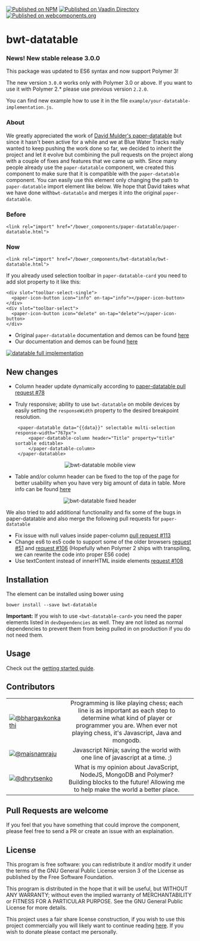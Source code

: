 [![Published on NPM](https://img.shields.io/npm/v/bwt-datatable.svg)](https://www.npmjs.com/package/bwt-datatable)
[![Published on Vaadin  Directory](https://img.shields.io/badge/Vaadin%20Directory-published-00b4f0.svg)](https://vaadin.com/directory/component/bluewatertracksbwt-datatable)
[![Published on webcomponents.org](https://img.shields.io/badge/webcomponents.org-published-blue.svg)](https://www.webcomponents.org/element/bluewatertracks/bwt-datatable)

# bwt-datatable

### News! New stable release 3.0.0
This package was updated to ES6 syntax and now support Polymer 3!

The new version `3.0.0` works only with Polymer 3.0 or above. If you want to use it with Polymer 2.* please use previous version `2.2.0`.

You can find new example how to use it in the file `example/your-datatable-implementation.js`.

### About
We greatly appreciated the work of [David Mulder's paper-datatable](https://github.com/David-Mulder/paper-datatable) but since it hasn't been active for a while and we at Blue Water Tracks really wanted to keep pushing the work done so far, we decided to inherit the project and let it evolve but combining the pull requests on the project along with a couple of fixes and features that we came up with. Since many people already use the `paper-datatable` component, we created this component to make sure that it is compatible with the `paper-datatable` component. You can easily use this element only changing the path to `paper-datatable` import element like below. 
We hope that David takes what we have done with`bwt-datatable` and merges it into the original `paper-datatable`. 

### Before
	<link rel="import" href="/bower_components/paper-datatable/paper-datatable.html">

### Now
	<link rel="import" href="/bower_components/bwt-datatable/bwt-datatable.html">

If you already used selection toolbar in `paper-datatable-card` you need to add slot property to it like this: 

    <div slot="toolbar-select-single">
      <paper-icon-button icon="info" on-tap="info"></paper-icon-button>
    </div>
    <div slot="toolbar-select">
      <paper-icon-button icon="delete" on-tap="delete"></paper-icon-button>
    </div>

 - Original `paper-datatable` documentation and demos can be found [here](http://david-mulder.github.io/paper-datatable/components/paper-datatable/docs/docs.html?installation)
 - Our documentation and demos can be found [here](https://bluewatertracks.github.io/bwt-datatable/components/bwt-datatable/docs/docs.html?installation)


[![datatable full implementation](http://david-mulder.github.io/paper-datatable/components/paper-datatable/docs/screenshot.png)](http://david-mulder.github.io/paper-datatable/components/paper-datatable/demo/paper-datatable-card/full-implementation.html)

## New changes

 - Column header update dynamically according to [paper-datatable pull request #78](https://github.com/David-Mulder/paper-datatable/pull/78)
 - Truly responsive; ability to use `bwt-datatable` on mobile devices by easily setting the  `responseWidth` property to the desired breakpoint resolution.

 		<paper-datatable data="{{data}}" selectable multi-selection response-width="767px">
			<paper-datatable-column header="Title" property="title" sortable editable>
			</paper-datatable-column>
		</paper-datatable>

<p align="center">
  <img src="https://github.com/bluewatertracks/bwt-datatable/blob/master/images/bwt-datatable-mobile.png" alt="bwt-datatable mobile view"/>
</p>

- Table and/or column header can be fixed to the top of the page for better usability when you have very big amount of data in table. More info can be found [here](https://bluewatertracks.github.io/bwt-datatable/components/bwt-datatable/docs/docs.html?getting-started#fixed-header)

<p align="center">
  <img src="https://github.com/bluewatertracks/bwt-datatable/blob/master/images/header-fixed.gif" alt="bwt-datatable fixed header"/>
</p>

We also tried to add additional functionality and fix some of the bugs in paper-datatable and also merge the following pull requests for ``paper-datatable``
- Fix issue with null values inside paper-column [pull request #113](https://github.com/David-Mulder/paper-datatable/pull/113)
- Change es6 to es5 code to support some of the older browsers [request #51](https://github.com/David-Mulder/paper-datatable/pull/51) and [request #106](https://github.com/David-Mulder/paper-datatable/pull/106)
 (Hopefully when Polymer 2 ships with transpiling, we can rewrite the code into proper ES6 code)
- Use textContent instead of innerHTML inside elements [request #108](https://github.com/David-Mulder/paper-datatable/pull/108)

## Installation

The element can be installed using bower using

    bower install --save bwt-datatable

**Important:** If you wish to use `<bwt-datatable-card>` you need the paper elements listed in `devDependencies` as well. They are not listed as normal dependencies to prevent them from being pulled in on production if you do not need them.

## Usage

Check out the [getting started guide](https://bluewatertracks.github.io/bwt-datatable/components/bwt-datatable/docs/docs.html?getting-started).

## Contributors

| | | |
|----------|:-------------:|------:|
| [![@bhargavkonkathi](https://avatars2.githubusercontent.com/u/24550636?v=3&u=ddd3f64f6888100d6eebd283768b61dabc6f495d&s=80)](https://github.com/bhargavkonkathi) |  Programming is like playing chess; each line is as important as each step to determine what kind of player or programmer you are. When ever not playing chess, it's Javascript, Java and mongodb.
| [![@maisnamraju](https://avatars2.githubusercontent.com/u/2786378?v=3&s=80)](https://github.com/maisnamraju) |  Javascript Ninja; saving the world with one line of javascript at a time. ;) 
| [![@dhrytsenko](https://avatars0.githubusercontent.com/u/12988041?v=3&s=80)](https://github.com/dhrytsenko) | What is my opinion about JavaScript, NodeJS, MongoDB and Polymer? Building blocks to the future! Allowing me to help make the world a better place.



## Pull Requests are welcome

If you feel that you have something that could improve the component, please feel free to send a PR or create an issue with an explaination.

## License

This program is free software: you can redistribute it and/or modify
it under the terms of the GNU General Public License version 3 of the License as published by
the Free Software Foundation.

This program is distributed in the hope that it will be useful,
but WITHOUT ANY WARRANTY; without even the implied warranty of
MERCHANTABILITY or FITNESS FOR A PARTICULAR PURPOSE.  See the
GNU General Public License for more details.

This project uses a fair share license construction, if you wish to use this project commercially you will likely want to
continue reading [here](https://github.com/David-Mulder/fair-share-license/blob/master/CONTRIBUTING.md). If you wish to
donate please contact me personally.
